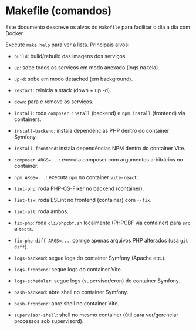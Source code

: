 # Makefile (comandos)

Este documento descreve os alvos do `Makefile` para facilitar o dia a dia com Docker.

Execute `make help` para ver a lista. Principais alvos:

- `build`: build/rebuild das imagens dos serviços.
- `up`: sobe todos os serviços em modo anexado (logs na tela).
- `up-d`: sobe em modo detached (em background).
- `restart`: reinicia a stack (down + up -d).
- `down`: para e remove os serviços.

- `install`: roda `composer install` (backend) e `npm install` (frontend) via containers.
- `install-backend`: instala dependências PHP dentro do container Symfony.
- `install-frontend`: instala dependências NPM dentro do container Vite.
- `composer ARGS=...`: executa composer com argumentos arbitrários no container.
- `npm ARGS=...`: executa `npm` no container `vite-react`.

- `lint-php`: roda PHP-CS-Fixer no backend (container).
- `lint-tsx`: roda ESLint no frontend (container) com `--fix`.
- `lint-all`: roda ambos.

- `fix-php`: roda `cli/phpcbf.sh` localmente (PHPCBF via container) para `src` e `tests`.
- `fix-php-diff ARGS=...`: corrige apenas arquivos PHP alterados (usa `git diff`).

- `logs-backend`: segue logs do container Symfony (Apache etc.).
- `logs-frontend`: segue logs do container Vite.
- `logs-scheduler`: segue logs (supervisor/cron) do container Symfony.

- `bash-backend`: abre shell no container Symfony.
- `bash-frontend`: abre shell no container Vite.
- `supervisor-shell`: shell no mesmo container (útil para ver/gerenciar processos sob supervisord).

